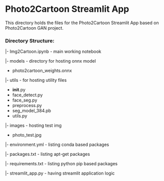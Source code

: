 <h1>Photo2Cartoon Streamlit App </h1>

This directory holds the files for the Photo2Cartoon Streamlit App based on Photo2Cartoon GAN project. 

<h3>Directory Structure:</h3>

|- Img2Cartoon.ipynb - main working notebook

|- models - directory for hosting onnx model
   - photo2cartoon_weights.onnx
  
|- utils - for hosting utility files
   - __init__.py
   - face_detect.py
   - face_seg.py
   - preprocess.py
   - seg_model_384.pb
   - utils.py

|- images - hosting test img
   - photo_test.jpg

|- environment.yml - listing conda based packages

|- packages.txt - listing apt-get packages

|- requirements.txt - listing python pip based packages

|- streamlit_app.py - having streamlit application logic
